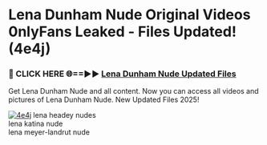 # Lena Dunham Nude Original Videos 0nlyFans Leaked - Files Updated! (4e4j)

<h3>🔴 CLICK HERE 🌐==►► <a href="https://tinyurl.com/52m3yx9h" rel="nofollow">Lena Dunham Nude Updated Files</a></h3>

Get Lena Dunham Nude and all content. Now you can access all videos and pictures of Lena Dunham Nude. New Updated Files 2025!

[![4e4j](https://i.imgur.com/TnHtlc8.gif)](https://tinyurl.com/52m3yx9h)
lena headey nudes<br>
lena katina nude<br>
lena meyer-landrut nude